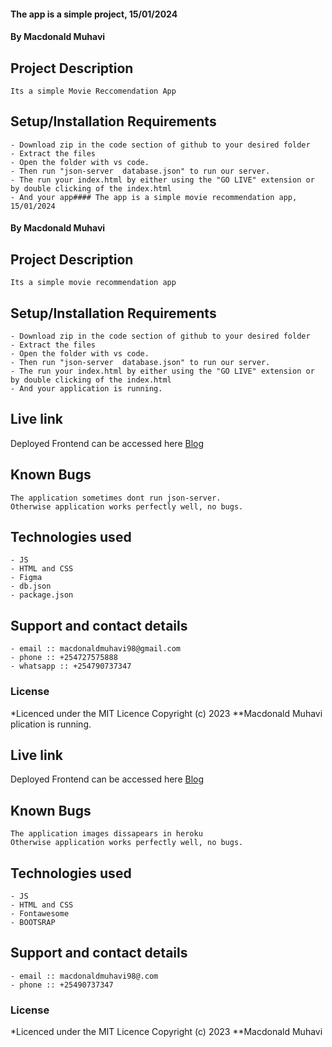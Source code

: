 #### The app is a simple  project, 15/01/2024
#### **By Macdonald Muhavi**
## Project Description
    Its a simple Movie Reccomendation App 
## Setup/Installation Requirements
    - Download zip in the code section of github to your desired folder
    - Extract the files
    - Open the folder with vs code.
    - Then run "json-server  database.json" to run our server.
    - The run your index.html by either using the "GO LIVE" extension or by double clicking of the index.html
    - And your app#### The app is a simple movie recommendation app, 15/01/2024
#### **By Macdonald Muhavi**
## Project Description
    Its a simple movie recommendation app
## Setup/Installation Requirements
    - Download zip in the code section of github to your desired folder
    - Extract the files
    - Open the folder with vs code.
    - Then run "json-server  database.json" to run our server.
    - The run your index.html by either using the "GO LIVE" extension or by double clicking of the index.html
    - And your application is running.
       
## Live link
Deployed Frontend can be accessed here [Blog](https://nextblog-macdonald34..app/)   


## Known Bugs
    The application sometimes dont run json-server.
    Otherwise application works perfectly well, no bugs.

## Technologies used
    - JS
    - HTML and CSS
    - Figma
    - db.json
    - package.json

## Support and contact details
    - email :: macdonaldmuhavi98@gmail.com
    - phone :: +254727575888
    - whatsapp :: +254790737347

### License
*Licenced under the MIT Licence
Copyright (c) 2023 **Macdonald Muhavi
plication is running.
       
## Live link
Deployed Frontend can be accessed here [Blog](https://moviereccomendation.app/)   


## Known Bugs
    The application images dissapears in heroku
    Otherwise application works perfectly well, no bugs.

## Technologies used
    - JS
    - HTML and CSS
    - Fontawesome
    - BOOTSRAP

## Support and contact details
    - email :: macdonaldmuhavi98@.com
    - phone :: +25490737347

### License
*Licenced under the MIT Licence
Copyright (c) 2023 **Macdonald Muhavi
